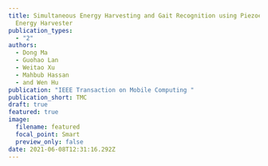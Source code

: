 ```yaml
---
title: Simultaneous Energy Harvesting and Gait Recognition using Piezoelectric
  Energy Harvester
publication_types:
  - "2"
authors:
  - Dong Ma
  - Guohao Lan
  - Weitao Xu
  - Mahbub Hassan
  - and Wen Hu
publication: "IEEE Transaction on Mobile Computing "
publication_short: TMC
draft: true
featured: true
image:
  filename: featured
  focal_point: Smart
  preview_only: false
date: 2021-06-08T12:31:16.292Z
---
```

